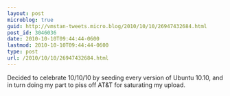 ```yaml
---
layout: post
microblog: true
guid: http://vmstan-tweets.micro.blog/2010/10/10/26947432684.html
post_id: 3046036
date: 2010-10-10T09:44:44-0600
lastmod: 2010-10-10T09:44:44-0600
type: post
url: /2010/10/10/26947432684.html
---
```

Decided to celebrate 10/10/10 by seeding every version of Ubuntu 10.10, and in turn doing my part to piss off AT&T for saturating my upload.
